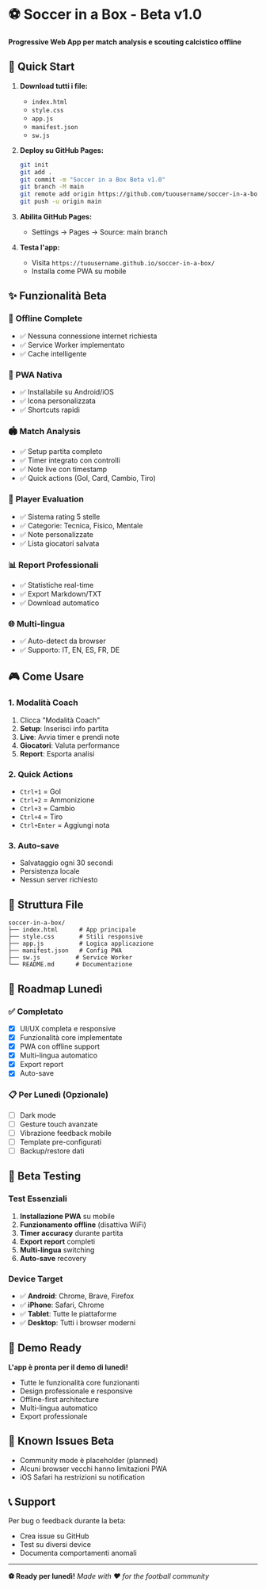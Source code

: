 # ⚽ Soccer in a Box - Beta v1.0

**Progressive Web App per match analysis e scouting calcistico offline**

## 🚀 Quick Start

1. **Download tutti i file:**
   - `index.html`
   - `style.css` 
   - `app.js`
   - `manifest.json`
   - `sw.js`

2. **Deploy su GitHub Pages:**
   ```bash
   git init
   git add .
   git commit -m "Soccer in a Box Beta v1.0"
   git branch -M main
   git remote add origin https://github.com/tuousername/soccer-in-a-box.git
   git push -u origin main
   ```

3. **Abilita GitHub Pages:**
   - Settings → Pages → Source: main branch

4. **Testa l'app:**
   - Visita `https://tuousername.github.io/soccer-in-a-box/`
   - Installa come PWA su mobile

## ✨ Funzionalità Beta

### 🔄 **Offline Complete**
- ✅ Nessuna connessione internet richiesta
- ✅ Service Worker implementato
- ✅ Cache intelligente

### 📱 **PWA Nativa**
- ✅ Installabile su Android/iOS
- ✅ Icona personalizzata
- ✅ Shortcuts rapidi

### 🏟️ **Match Analysis**
- ✅ Setup partita completo
- ✅ Timer integrato con controlli
- ✅ Note live con timestamp
- ✅ Quick actions (Gol, Card, Cambio, Tiro)

### 👤 **Player Evaluation**
- ✅ Sistema rating 5 stelle
- ✅ Categorie: Tecnica, Fisico, Mentale
- ✅ Note personalizzate
- ✅ Lista giocatori salvata

### 📊 **Report Professionali**
- ✅ Statistiche real-time
- ✅ Export Markdown/TXT
- ✅ Download automatico

### 🌐 **Multi-lingua**
- ✅ Auto-detect da browser
- ✅ Supporto: IT, EN, ES, FR, DE

## 🎮 Come Usare

### 1. Modalità Coach
1. Clicca "Modalità Coach"
2. **Setup**: Inserisci info partita
3. **Live**: Avvia timer e prendi note
4. **Giocatori**: Valuta performance
5. **Report**: Esporta analisi

### 2. Quick Actions
- `Ctrl+1` = Gol
- `Ctrl+2` = Ammonizione  
- `Ctrl+3` = Cambio
- `Ctrl+4` = Tiro
- `Ctrl+Enter` = Aggiungi nota

### 3. Auto-save
- Salvataggio ogni 30 secondi
- Persistenza locale
- Nessun server richiesto

## 📁 Struttura File

```
soccer-in-a-box/
├── index.html      # App principale
├── style.css       # Stili responsive
├── app.js          # Logica applicazione
├── manifest.json   # Config PWA
├── sw.js          # Service Worker
└── README.md      # Documentazione
```

## 🔧 Roadmap Lunedì

### ✅ **Completato**
- [x] UI/UX completa e responsive
- [x] Funzionalità core implementate
- [x] PWA con offline support
- [x] Multi-lingua automatico
- [x] Export report
- [x] Auto-save

### 📋 **Per Lunedì (Opzionale)**
- [ ] Dark mode
- [ ] Gesture touch avanzate
- [ ] Vibrazione feedback mobile
- [ ] Template pre-configurati
- [ ] Backup/restore dati

## 🌟 Beta Testing

### Test Essenziali
1. **Installazione PWA** su mobile
2. **Funzionamento offline** (disattiva WiFi)
3. **Timer accuracy** durante partita
4. **Export report** completi
5. **Multi-lingua** switching
6. **Auto-save** recovery

### Device Target
- ✅ **Android**: Chrome, Brave, Firefox
- ✅ **iPhone**: Safari, Chrome
- ✅ **Tablet**: Tutte le piattaforme
- ✅ **Desktop**: Tutti i browser moderni

## 🎯 Demo Ready

**L'app è pronta per il demo di lunedì!**

- Tutte le funzionalità core funzionanti
- Design professionale e responsive  
- Offline-first architecture
- Multi-lingua automatico
- Export professionale

## 🚨 Known Issues Beta

- Community mode è placeholder (planned)
- Alcuni browser vecchi hanno limitazioni PWA
- iOS Safari ha restrizioni su notification

## 📞 Support

Per bug o feedback durante la beta:
- Crea issue su GitHub
- Test su diversi device
- Documenta comportamenti anomali

---

**⚽ Ready per lunedì!** 
*Made with ❤️ for the football community*